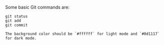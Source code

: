 Some basic Git commands are:
```
git status
git add
git commit

The background color should be `#ffffff` for light mode and `#0d1117` for dark mode.
```
